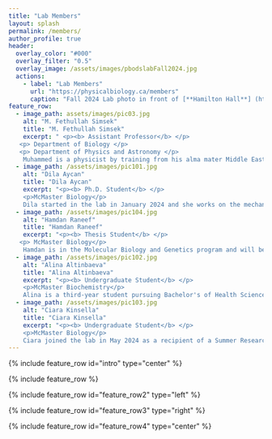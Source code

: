 ```yaml
---
title: "Lab Members"
layout: splash
permalink: /members/
author_profile: true
header:
  overlay_color: "#000"
  overlay_filter: "0.5"
  overlay_image: /assets/images/pbodslabFall2024.jpg
  actions:
    - label: "Lab Members"
      url: "https://physicalbiology.ca/members"
      caption: "Fall 2024 Lab photo in front of [**Hamilton Hall**] (https://facilities.mcmaster.ca/building/hamilton-hall/)"
feature_row:
  - image_path: assets/images/pic03.jpg
    alt: "M. Fethullah Simsek"
    title: "M. Fethullah Simsek"
    excerpt: " <p><b> Assistant Professor</b> </p>
   <p> Department of Biology </p>
   <p> Department of Physics and Astronomy </p>
    Muhammed is a physicist by training from his alma mater Middle East Technical University in Ankara, Turkey. He holds a Ph.D. from Physics Department of University at Buffalo (cell membrane biophysics) and did postdoctoral research at Albert Einstein College of Medicine in Bronx, NY and Cincinnati Children's Hospital (developmental systems biology) before joining McMaster University."
  - image_path: /assets/images/pic101.jpg
    alt: "Dila Aycan"
    title: "Dila Aycan"
    excerpt: "<p><b> Ph.D. Student</b> </p>
    <p>McMaster Biology</p>
    Dila started in the lab in January 2024 and she works on the mechanisms of regulation of the Fgf signalling gradient. Dila graduated from U of T in 2019 and did her Master's in the Univ of Ottawa. After her MSc, Dila worked as a Research Assistant at BlueRock Therapeutics in Cambridge, MA and as a Science Editor at Xtalks in Toronto, ON."
  - image_path: /assets/images/pic104.jpg
    alt: "Hamdan Raneef"
    title: "Hamdan Raneef"
    excerpt: "<p><b> Thesis Student</b> </p>
   <p> McMaster Biology</p>
    Hamdan is in the Molecular Biology and Genetics program and will be starting his thesis research in September 2024 investigating regulations of the ERK pathway in developing embryo. He aims to pursue a career in molecular biology/biomedical research. Outside of academics, Hamdan is an avid soccer fan, enjoys volunteering at the community center and food bank, and loves traveling."
  - image_path: /assets/images/pic102.jpg
    alt: "Alina Altinbaeva"
    title: "Alina Altinbaeva"
    excerpt: "<p><b> Undergraduate Student</b> </p>
    <p>McMaster Biochemistry</p>
    Alina is a third-year student pursuing Bachelor's of Health Sciences in Biomedical Discovery and Commercialization. She joined pBODS lab in May 2024 through the McMaster O.U.R. Summer Research Experience Award. Her current research is building on pharmaceutical recovery of somite segmentation with various drugs."
  - image_path: /assets/images/pic103.jpg
    alt: "Ciara Kinsella"
    title: "Ciara Kinsella"
    excerpt: "<p><b> Undergraduate Student</b> </p>
    <p>McMaster Biology</p>
    Ciara joined the lab in May 2024 as a recipient of a Summer Research Experience Award. She has loved science since she was a kid and is thrilled to be working on a project exploring the use of pulsate drug treatments to recover somites in clock-mutant embryos. She aims to pursue graduate studies in Molecular Biology and Genetics, and have a career in research."   
---
```


{% include feature_row id="intro" type="center" %}

{% include feature_row %}

{% include feature_row id="feature_row2" type="left" %}

{% include feature_row id="feature_row3" type="right" %}

{% include feature_row id="feature_row4" type="center" %}
